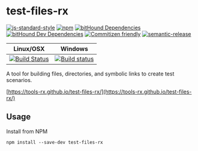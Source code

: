 # test-files-rx

[![js-standard-style](https://img.shields.io/badge/code%20style-standard-brightgreen.svg)](http://standardjs.com)
[![npm](https://img.shields.io/npm/v/test-files-rx.svg?maxAge=2592000)](https://www.npmjs.com/package/test-files-rx)
[![bitHound Dependencies](https://www.bithound.io/github/tools-rx/test-files-rx/badges/dependencies.svg)](https://www.bithound.io/github/tools-rx/test-files-rx/master/dependencies/npm)
[![bitHound Dev Dependencies](https://www.bithound.io/github/tools-rx/test-files-rx/badges/devDependencies.svg)](https://www.bithound.io/github/tools-rx/test-files-rx/master/dependencies/npm)
[![Commitizen friendly](https://img.shields.io/badge/commitizen-friendly-brightgreen.svg)](http://commitizen.github.io/cz-cli/)
[![semantic-release](https://img.shields.io/badge/%20%20%F0%9F%93%A6%F0%9F%9A%80-semantic--release-e10079.svg)](https://github.com/semantic-release/semantic-release)

| Linux/OSX | Windows |
| --- | --- |
| [![Build Status](https://travis-ci.org/tools-rx/test-files-rx.svg?branch=master)](https://travis-ci.org/tools-rx/test-files-rx) | [![Build status](https://ci.appveyor.com/api/projects/status/e13jg03agck266gg?svg=true)](https://ci.appveyor.com/project/dfbaskin/test-files-rx) |

A tool for building files, directories, and symbolic links to create test scenarios.

[https://tools-rx.github.io/test-files-rx/](https://tools-rx.github.io/test-files-rx/)

## Usage

Install from NPM

```
npm install --save-dev test-files-rx
```

